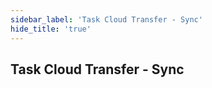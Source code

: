 ```yaml
---
sidebar_label: 'Task Cloud Transfer - Sync'
hide_title: 'true'
---
```


## Task Cloud Transfer - Sync